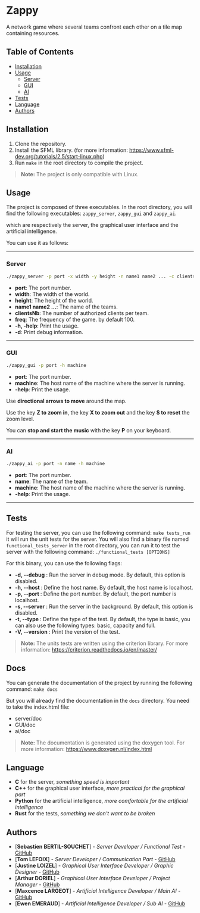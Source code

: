 # Zappy

A network game where several teams confront each other on a tile map containing resources.

## Table of Contents

- [Installation](#installation)
- [Usage](#usage)
  - [Server](#server)
  - [GUI](#gui)
  - [AI](#ai)
- [Tests](#tests)
- [Language](#language)
- [Authors](#authors)

## Installation

1. Clone the repository. 
2. Install the SFML library. (for more information: https://www.sfml-dev.org/tutorials/2.5/start-linux.php)
3. Run `make` in the root directory to compile the project.

> **Note:** The project is only compatible with Linux. 

## Usage

The project is composed of three executables.
In the root directory, you will find the following executables: `zappy_server`, `zappy_gui` and `zappy_ai`.

which are respectively the server, the graphical user interface and the artificial intelligence. 

You can use it as follows:

---
### Server
```bash
./zappy_server -p port -x width -y height -n name1 name2 ... -c clientsNb -f freq
```
- **port**: The port number.
- **width**: The width of the world.
- **height**: The height of the world.
- **name1 name2 ...**: The name of the teams.
- **clientsNb**: The number of authorized clients per team.
- **freq**: The frequency of the game. by default 100.
- **-h, -help**: Print the usage.
- **-d**: Print debug information.
---
### GUI

```bash
./zappy_gui -p port -h machine
```
- **port**: The port number.
- **machine**: The host name of the machine where the server is running.
- **-help**: Print the usage.

Use **directional arrows to move** around the map.

Use the key **Z to zoom in**, the key **X to zoom out** and the key **S to reset** the zoom level.

You can **stop and start the music** with the key **P** on your keyboard.

---

### AI

```bash
./zappy_ai -p port -n name -h machine
```
- **port**: The port number.
- **name**: The name of the team.
- **machine**: The host name of the machine where the server is running.
- **-help**: Print the usage.
---
## Tests

For testing the server, you can use the following command:
```make tests_run```
it will run the unit tests for the server.
You will also find a binary file named `functional_tests_server` in the root directory, you can run it to test the server with the following command:
```./functional_tests [OPTIONS]```

For this binary, you can use the following flags:
- **-d, --debug** : Run the server in debug mode. By default, this option is disabled.
- **-h, --host <HOST>** : Define the host name. By default, the host name is localhost.
- **-p, --port <PORT>** : Define the port number. By default, the port number is localhost.
- **-s, --server** : Run the server in the background. By default, this option is disabled.
- **-t, --type <type>** : Define the type of the test. By default, the type is basic, you can also use the following types: basic, capacity and full.
- **-V, --version** : Print the version of the test.

> **Note:** The units tests are written using the criterion library. For more information: https://criterion.readthedocs.io/en/master/

## Docs

You can generate the documentation of the project by running the following command:
```make docs```

But you will already find the documentation in the `docs` directory. You need to take the index.html file:
- server/doc
- GUI/doc
- ai/doc

> **Note:** The documentation is generated using the doxygen tool. For more information: https://www.doxygen.nl/index.html

## Language

- **C** for the server, _something speed is important_
- **C++** for the graphical user interface, _more practical for the graphical part_
- **Python** for the artificial intelligence, _more comfortable for the artificial intelligence_
- **Rust** for the tests, _something we don't want to be broken_

## Authors

- [**Sebastien BERTIL-SOUCHET**] - *Server Developer / Functional Test* - [GitHub](https://github.com/Sebabacou)
- [**Tom LEFOIX**] - *Server Developer / Communication Part* - [GitHub](https://github.com/tlmx25)
- [**Justine LOIZEL**] - *Graphical User Interface Developer / Graphic Designer* - [GitHub](https://github.com/justineloizel)
- [**Arthur DORIEL**] - *Graphical User Interface Developer / Project Manager* - [GitHub](https://github.com/MrMarmotte)
- [**Maxcence LARGEOT**] - *Artificial Intelligence Developer / Main AI* - [GitHub](https://github.com.com/MaxenceLgt)
- [**Ewen EMERAUD**] - *Artificial Intelligence Developer / Sub AI* - [GitHub](https:://github.com/ewen1507)
